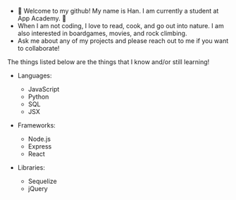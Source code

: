 - 👋 Welcome to my github! My name is Han. I am currently a student at App Academy. 👋
- When I am not coding, I love to read, cook, and go out into nature. I am also interested in boardgames, movies, and rock climbing. 
- Ask me about any of my projects and please reach out to me if you want to collaborate! 

The things listed below are the things that I know and/or still learning! 
- Languages: 
  -  JavaScript
  -  Python
  -  SQL
  -  JSX
  
- Frameworks: 
  - Node.js
  - Express
  - React

- Libraries:
  - Sequelize
  - jQuery
<!---
haaannn123/haaannn123 is a ✨ special ✨ repository because its `README.md` (this file) appears on your GitHub profile.
You can click the Preview link to take a look at your changes.
--->
